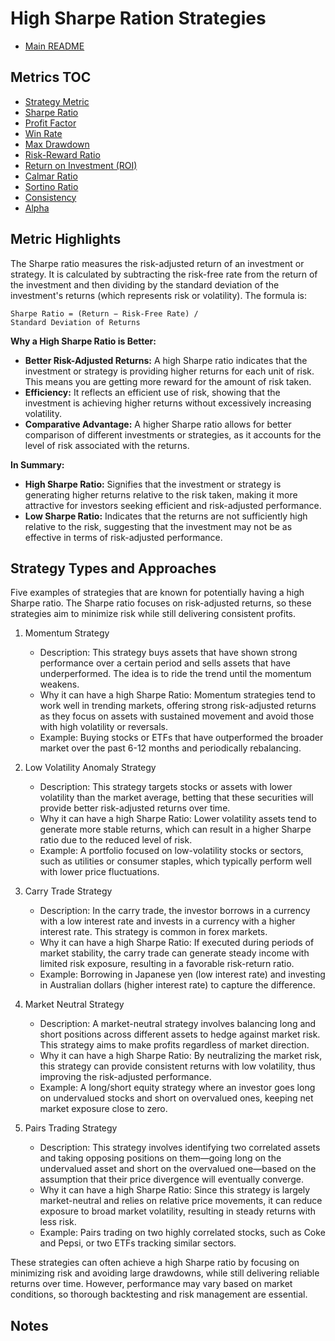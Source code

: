 # High Sharpe Ration Strategies

- [Main README](../README.md)

## Metrics TOC

- [Strategy Metric](strategy_metrics.md)
- [Sharpe Ratio](sharpe_ratios.md)
- [Profit Factor](profit_factor.md)
- [Win Rate](win_rate.md)
- [Max Drawdown](max_drawdown.md)
- [Risk-Reward Ratio](risk_reward_ratio.md)
- [Return on Investment (ROI)](roi.md)
- [Calmar Ratio](calmar_ratio.md)
- [Sortino Ratio](sortino_ratio.md)
- [Consistency](consistency.md)
- [Alpha](alpha.md)

## Metric Highlights

The Sharpe ratio measures the risk-adjusted return of an investment or strategy. It is calculated by subtracting the risk-free rate from the return of the investment and then dividing by the standard deviation of the investment's returns (which represents risk or volatility). The formula is:

```
Sharpe Ratio = (Return − Risk-Free Rate) / Standard Deviation of Returns
```

**Why a High Sharpe Ratio is Better:**

   - **Better Risk-Adjusted Returns:** A high Sharpe ratio indicates that the investment or strategy is providing higher returns for each unit of risk. This means you are getting more reward for the amount of risk taken.
   - **Efficiency:** It reflects an efficient use of risk, showing that the investment is achieving higher returns without excessively increasing volatility.
   - **Comparative Advantage:** A higher Sharpe ratio allows for better comparison of different investments or strategies, as it accounts for the level of risk associated with the returns.

**In Summary:**

   - **High Sharpe Ratio:** Signifies that the investment or strategy is generating higher returns relative to the risk taken, making it more attractive for investors seeking efficient and risk-adjusted performance.
   - **Low Sharpe Ratio:** Indicates that the returns are not sufficiently high relative to the risk, suggesting that the investment may not be as effective in terms of risk-adjusted performance.

## Strategy Types and Approaches

Five examples of strategies that are known for potentially having a high Sharpe ratio. The Sharpe ratio focuses on risk-adjusted returns, so these strategies aim to minimize risk while still delivering consistent profits.

1. Momentum Strategy

   - Description: This strategy buys assets that have shown strong performance over a certain period and sells assets that have underperformed. The idea is to ride the trend until the momentum weakens.
   - Why it can have a high Sharpe Ratio: Momentum strategies tend to work well in trending markets, offering strong risk-adjusted returns as they focus on assets with sustained movement and avoid those with high volatility or reversals.
   - Example: Buying stocks or ETFs that have outperformed the broader market over the past 6-12 months and periodically rebalancing.

2. Low Volatility Anomaly Strategy

   - Description: This strategy targets stocks or assets with lower volatility than the market average, betting that these securities will provide better risk-adjusted returns over time.
   - Why it can have a high Sharpe Ratio: Lower volatility assets tend to generate more stable returns, which can result in a higher Sharpe ratio due to the reduced level of risk.
   - Example: A portfolio focused on low-volatility stocks or sectors, such as utilities or consumer staples, which typically perform well with lower price fluctuations.

3. Carry Trade Strategy

   - Description: In the carry trade, the investor borrows in a currency with a low interest rate and invests in a currency with a higher interest rate. This strategy is common in forex markets.
   - Why it can have a high Sharpe Ratio: If executed during periods of market stability, the carry trade can generate steady income with limited risk exposure, resulting in a favorable risk-return ratio.
   - Example: Borrowing in Japanese yen (low interest rate) and investing in Australian dollars (higher interest rate) to capture the difference.

4. Market Neutral Strategy

   - Description: A market-neutral strategy involves balancing long and short positions across different assets to hedge against market risk. This strategy aims to make profits regardless of market direction.
   - Why it can have a high Sharpe Ratio: By neutralizing the market risk, this strategy can provide consistent returns with low volatility, thus improving the risk-adjusted performance.
   - Example: A long/short equity strategy where an investor goes long on undervalued stocks and short on overvalued ones, keeping net market exposure close to zero.

5. Pairs Trading Strategy

   - Description: This strategy involves identifying two correlated assets and taking opposing positions on them—going long on the undervalued asset and short on the overvalued one—based on the assumption that their price divergence will eventually converge.
   - Why it can have a high Sharpe Ratio: Since this strategy is largely market-neutral and relies on relative price movements, it can reduce exposure to broad market volatility, resulting in steady returns with less risk.
   - Example: Pairs trading on two highly correlated stocks, such as Coke and Pepsi, or two ETFs tracking similar sectors.

These strategies can often achieve a high Sharpe ratio by focusing on minimizing risk and avoiding large drawdowns, while still delivering reliable returns over time. However, performance may vary based on market conditions, so thorough backtesting and risk management are essential.


## Notes
